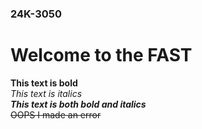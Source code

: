 ### 24K-3050
# Welcome to the FAST
**This text is bold**\
*This text is italics*\
***This text is both bold and italics***\
~~OOPS I made an error~~

